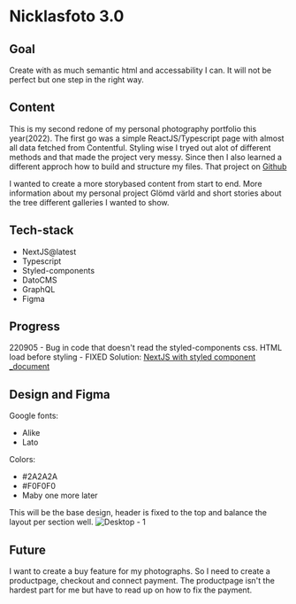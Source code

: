 # Nicklasfoto 3.0

## Goal
Create with as much semantic html and accessability I can. It will not be perfect but one step in the right way.

## Content
This is my second redone of my personal photography portfolio this year(2022).
The first go was a simple ReactJS/Typescript page with almost all data fetched from Contentful.
Styling wise I tryed out alot of different methods and that made the project very messy.
Since then I also learned a different approch how to build and structure my files.
That project on [Github](https://github.com/Nicklas-Holmqvist/new-photography-portfolio)

I wanted to create a more storybased content from start to end. More information about my personal project Glömd värld and short stories about the tree different galleries I wanted to show.

## Tech-stack
- NextJS@latest
- Typescript
- Styled-components
- DatoCMS
- GraphQL
- Figma

## Progress
220905 - Bug in code that doesn't read the styled-components css. HTML load before styling - FIXED
Solution: [NextJS with styled component _document](https://github.com/vercel/next.js/blob/deprecated-main/examples/with-styled-components/pages/_document.js)

## Design and Figma

Google fonts: 
- Alike
- Lato

Colors:
- #2A2A2A
- #F0F0F0
- Maby one more later

This will be the base design, header is fixed to the top and balance the layout per section well.
![Desktop - 1](https://user-images.githubusercontent.com/70426543/185602371-c6386389-6823-4a7e-90b6-0cedafb7c9fc.png)

## Future
I want to create a buy feature for my photographs. So I need to create a productpage, checkout and connect payment.
The productpage isn't the hardest part for me but have to read up on how to fix the payment.
